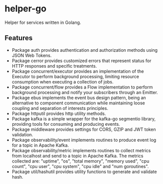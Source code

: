 # helper-go
Helper for services written in Golang.

## Features
* Package auth provides authentication and authorization methods using JSON Web Tokens.
* Package cerror provides customized errors that represent status for HTTP responses and specific treatments.
* Package concurrent/executor provides an implementation of the Executor to perform background processing, limiting resource consumption when executing a collection of jobs.
* Package concurrent/flow provides a Flow implementation to perform background processing and notify your subscribers through an Emitter.
* Package ebus implements the event bus design pattern, being an alternative to component communication while maintaining loose coupling and separation of interests principles.  
* Package httputil provides http utility methods.
* Package kafka is a simple wrapper for the kafka-go segmentio library, providing tools for consuming and producing events.
* Package middleware provides settings for CORS, GZIP and JWT token validation.
* Package observability/event implements routines to produce event log for a topic in Apache Kafka.
* Package observability/metric implements routines to collect metrics from localhost and send to a topic in Apache Kafka. The metrics collected are: "uptime", "os", "total memory", "memory used", "cpu count", "cpu user", "cpu system", "cpu idle" and "num goroutines".
* Package util/hashutil provides utility functions to generate and validate hash.
 